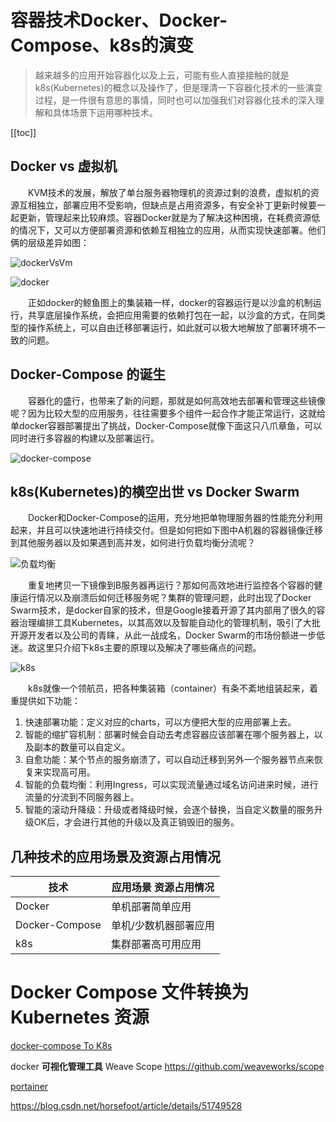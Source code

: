 # 容器技术Docker、Docker-Compose、k8s的演变

> 越来越多的应用开始容器化以及上云，可能有些人直接接触的就是k8s(Kubernetes)的概念以及操作了，但是理清一下容器化技术的一些演变过程，是一件很有意思的事情，同时也可以加强我们对容器化技术的深入理解和具体场景下运用哪种技术。

[[toc]]

## Docker vs 虚拟机
  KVM技术的发展，解放了单台服务器物理机的资源过剩的浪费，虚拟机的资源互相独立，部署应用不受影响，但缺点是占用资源多，有安全补丁更新时候要一起更新，管理起来比较麻烦。容器Docker就是为了解决这种困境，在耗费资源低的情况下，又可以方便部署资源和依赖互相独立的应用，从而实现快速部署。他们俩的层级差异如图：

![dockerVsVm](/_images/devops/docker/dockerVsVm.png)

![docker](/_images/devops/docker/docker.png)

  正如docker的鲸鱼图上的集装箱一样，docker的容器运行是以沙盒的机制运行，共享底层操作系统，会把应用需要的依赖打包在一起，以沙盒的方式，在同类型的操作系统上，可以自由迁移部署运行，如此就可以极大地解放了部署环境不一致的问题。

## Docker-Compose 的诞生
  容器化的盛行，也带来了新的问题，那就是如何高效地去部署和管理这些镜像呢？因为比较大型的应用服务，往往需要多个组件一起合作才能正常运行，这就给单docker容器部署提出了挑战，Docker-Compose就像下面这只八爪章鱼，可以同时进行多容器的构建以及部署运行。

![docker-compose](/_images/devops/docker/docker-compose.png)

## k8s(Kubernetes)的横空出世 vs Docker Swarm
  Docker和Docker-Compose的运用，充分地把单物理服务器的性能充分利用起来，并且可以快速地进行持续交付。但是如何把如下图中A机器的容器镜像迁移到其他服务器以及如果遇到高并发，如何进行负载均衡分流呢？

![负载均衡](/_images/devops/docker/负载均衡.png)

  重复地拷贝一下镜像到B服务器再运行？那如何高效地进行监控各个容器的健康运行情况以及崩溃后如何迁移服务呢？集群的管理问题，此时出现了Docker Swarm技术，是docker自家的技术，但是Google接着开源了其内部用了很久的容器治理编排工具Kubernetes，以其高效以及智能自动化的管理机制，吸引了大批开源开发者以及公司的青睐，从此一战成名，Docker Swarm的市场份额进一步低迷。故这里只介绍下k8s主要的原理以及解决了哪些痛点的问题。

![k8s](/_images/devops/docker/k8s.png)

  k8s就像一个领航员，把各种集装箱（container）有条不紊地组装起来，着重提供如下功能：

1. 快速部署功能：定义对应的charts，可以方便把大型的应用部署上去。
2. 智能的缩扩容机制：部署时候会自动去考虑容器应该部署在哪个服务器上，以及副本的数量可以自定义。
3. 自愈功能：某个节点的服务崩溃了，可以自动迁移到另外一个服务器节点来恢复来实现高可用。
4. 智能的负载均衡：利用Ingress，可以实现流量通过域名访问进来时候，进行流量的分流到不同服务器上。
5. 智能的滚动升降级：升级或者降级时候，会逐个替换，当自定义数量的服务升级OK后，才会进行其他的升级以及真正销毁旧的服务。

## 几种技术的应用场景及资源占用情况

技术 | 应用场景	资源占用情况
---|---
Docker | 单机部署简单应用 
Docker-Compose | 单机/少数机器部署应用 
k8s | 集群部署高可用应用 



#  Docker Compose 文件转换为 Kubernetes 资源

[docker-compose To K8s](https://kubernetes.io/zh/docs/tasks/configure-pod-container/translate-compose-kubernetes/)

docker **可视化管理工具**  Weave Scope  	https://github.com/weaveworks/scope

[portainer](https://github.com/portainer/portainer)

https://blog.csdn.net/horsefoot/article/details/51749528

